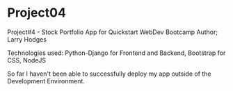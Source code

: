 # Project04
Project#4 - Stock Portfolio App for Quickstart WebDev Bootcamp
Author; Larry Hodges

Technologies used: Python-Django for Frontend and Backend, Bootstrap for CSS, NodeJS

So far I haven't been able to successfully deploy my app outside of the Development Environment. 
